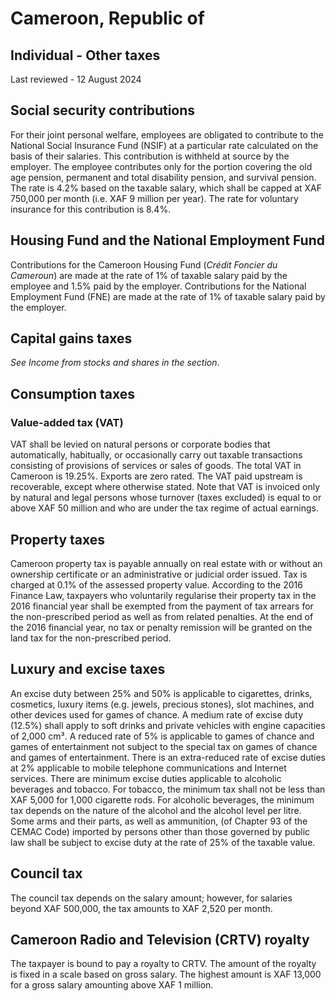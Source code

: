 # Cameroon, Republic of
## Individual - Other taxes
Last reviewed - 12 August 2024
## Social security contributions
For their joint personal welfare, employees are obligated to contribute to the National Social Insurance Fund (NSIF) at a particular rate calculated on the basis of their salaries. This contribution is withheld at source by the employer. The employee contributes only for the portion covering the old age pension, permanent and total disability pension, and survival pension. The rate is 4.2% based on the taxable salary, which shall be capped at XAF 750,000 per month (i.e. XAF 9 million per year). The rate for voluntary insurance for this contribution is 8.4%.
## Housing Fund and the National Employment Fund
Contributions for the Cameroon Housing Fund (_Crédit Foncier du Cameroun_) are made at the rate of 1% of taxable salary paid by the employee and 1.5% paid by the employer. Contributions for the National Employment Fund (FNE) are made at the rate of 1% of taxable salary paid by the employer.
## Capital gains taxes
_See Income from stocks and shares in the section_.
## Consumption taxes
### Value-added tax (VAT)
VAT shall be levied on natural persons or corporate bodies that automatically, habitually, or occasionally carry out taxable transactions consisting of provisions of services or sales of goods.
The total VAT in Cameroon is 19.25%. Exports are zero rated. The VAT paid upstream is recoverable, except where otherwise stated.
Note that VAT is invoiced only by natural and legal persons whose turnover (taxes excluded) is equal to or above XAF 50 million and who are under the tax regime of actual earnings.
## Property taxes
Cameroon property tax is payable annually on real estate with or without an ownership certificate or an administrative or judicial order issued. Tax is charged at 0.1% of the assessed property value.
According to the 2016 Finance Law, taxpayers who voluntarily regularise their property tax in the 2016 financial year shall be exempted from the payment of tax arrears for the non-prescribed period as well as from related penalties. At the end of the 2016 financial year, no tax or penalty remission will be granted on the land tax for the non-prescribed period.
## Luxury and excise taxes
An excise duty between 25% and 50% is applicable to cigarettes, drinks, cosmetics, luxury items (e.g. jewels, precious stones), slot machines, and other devices used for games of chance. A medium rate of excise duty (12.5%) shall apply to soft drinks and private vehicles with engine capacities of 2,000 cm³. A reduced rate of 5% is applicable to games of chance and games of entertainment not subject to the special tax on games of chance and games of entertainment. 
There is an extra-reduced rate of excise duties at 2% applicable to mobile telephone communications and Internet services.
There are minimum excise duties applicable to alcoholic beverages and tobacco. For tobacco, the minimum tax shall not be less than XAF 5,000 for 1,000 cigarette rods. For alcoholic beverages, the minimum tax depends on the nature of the alcohol and the alcohol level per litre.
Some arms and their parts, as well as ammunition, (of Chapter 93 of the CEMAC Code) imported by persons other than those governed by public law shall be subject to excise duty at the rate of 25% of the taxable value.
## Council tax
The council tax depends on the salary amount; however, for salaries beyond XAF 500,000, the tax amounts to XAF 2,520 per month.
## Cameroon Radio and Television (CRTV) royalty
The taxpayer is bound to pay a royalty to CRTV. The amount of the royalty is fixed in a scale based on gross salary. The highest amount is XAF 13,000 for a gross salary amounting above XAF 1 million.
